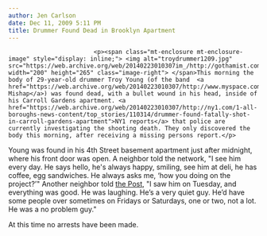 ```yaml
---
author: Jen Carlson
date: Dec 11, 2009 5:11 PM
title: Drummer Found Dead in Brooklyn Apartment
---
```



                            
                            
                            
                            <p><span class="mt-enclosure mt-enclosure-image" style="display: inline;"> <img alt="troydrummer1209.jpg" src="https://web.archive.org/web/20140223010307im_/http://gothamist.com/troydrummer1209.jpg" width="200" height="265" class="image-right"> </span>This morning the body of 29-year-old drummer Troy Young (of the band  <a href="https://web.archive.org/web/20140223010307/http://www.myspace.com/curiousmishap">Curious Mishap</a>) was found dead, with a bullet wound in his head, inside of his Carroll Gardens apartment. <a href="https://web.archive.org/web/20140223010307/http://ny1.com/1-all-boroughs-news-content/top_stories/110314/drummer-found-fatally-shot-in-carroll-gardens-apartment">NY1 reports</a> that police are currently investigating the shooting death. They only discovered the body this morning, after receiving a missing persons report.</p>

<p>Young was found in his 4th Street basement apartment just after midnight, where his front door was open. A neighbor told the network, &quot;I see him every day. He says hello, he&apos;s always happy, smiling, see him at deli, he has coffee, egg sandwiches. He always asks me, &#x2018;how you doing on the project?&#x2019;&quot; Another neighbor told <a href="https://web.archive.org/web/20140223010307/http://www.nypost.com/p/news/local/brooklyn/musician_found_dead_in_brooklyn_3ISmF0JQaWufygUNCs5kFL">the Post</a>, &quot;I saw him on Tuesday, and everything was good. He was laughing. He&#x2019;s a very quiet guy. He&#x2019;d have some people over sometimes on Fridays or Saturdays, one or two, not a lot. He was a no problem guy.&quot;</p>

<p>At this time no arrests have been made.</p>
                            
                            
                            